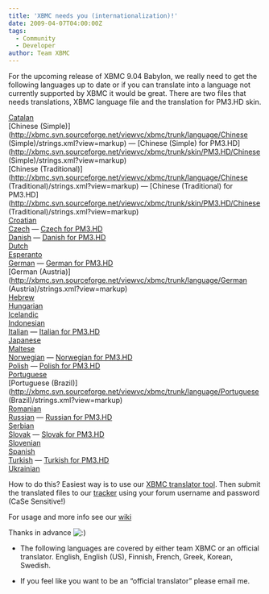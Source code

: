 ```yaml
---
title: 'XBMC needs you (internationalization)!'
date: 2009-04-07T04:00:00Z
tags:
  - Community
  - Developer
author: Team XBMC
---
```

For the upcoming release of XBMC 9.04 Babylon, we really need to get the following languages up to date or if you can translate into a language not currently supported by XBMC it would be great. There are two files that needs translations, XBMC language file and the translation for PM3.HD skin.

 [Catalan](http://svn.code.sf.net/p/xbmc/svn/?view=markup)  
[Chinese (Simple)](http://xbmc.svn.sourceforge.net/viewvc/xbmc/trunk/language/Chinese (Simple)/strings.xml?view=markup) — [Chinese (Simple) for PM3.HD](http://xbmc.svn.sourceforge.net/viewvc/xbmc/trunk/skin/PM3.HD/Chinese (Simple)/strings.xml?view=markup)  
[Chinese (Traditional)](http://xbmc.svn.sourceforge.net/viewvc/xbmc/trunk/language/Chinese (Traditional)/strings.xml?view=markup) — [Chinese (Traditional) for PM3.HD](http://xbmc.svn.sourceforge.net/viewvc/xbmc/trunk/skin/PM3.HD/Chinese (Traditional)/strings.xml?view=markup)  
[Croatian](http://svn.code.sf.net/p/xbmc/svn/?view=markup)  
[Czech](http://svn.code.sf.net/p/xbmc/svn/?view=markup) — [Czech for PM3.HD](http://svn.code.sf.net/p/xbmc/svn/?view=markup)  
[Danish](http://svn.code.sf.net/p/xbmc/svn/?view=markup) — [Danish for PM3.HD](http://svn.code.sf.net/p/xbmc/svn/?view=markup)  
[Dutch](http://svn.code.sf.net/p/xbmc/svn/?view=markup)  
[Esperanto](http://svn.code.sf.net/p/xbmc/svn/?view=markup)  
[German](http://svn.code.sf.net/p/xbmc/svn/?view=markup) — [German for PM3.HD](http://svn.code.sf.net/p/xbmc/svn/?view=markup)  
[German (Austria)](http://xbmc.svn.sourceforge.net/viewvc/xbmc/trunk/language/German (Austria)/strings.xml?view=markup)  
[Hebrew](http://svn.code.sf.net/p/xbmc/svn/?view=markup)  
[Hungarian](http://svn.code.sf.net/p/xbmc/svn/?view=markup)  
[Icelandic](http://svn.code.sf.net/p/xbmc/svn/?view=markup)  
[Indonesian](http://svn.code.sf.net/p/xbmc/svn/?view=markup)  
[Italian](http://svn.code.sf.net/p/xbmc/svn/?view=markup) — [Italian for PM3.HD](http://svn.code.sf.net/p/xbmc/svn/?view=markup)  
[Japanese](http://svn.code.sf.net/p/xbmc/svn/?view=markup)  
[Maltese](http://svn.code.sf.net/p/xbmc/svn/?view=markup)  
[Norwegian](http://svn.code.sf.net/p/xbmc/svn/?view=markup) — [Norwegian for PM3.HD](http://svn.code.sf.net/p/xbmc/svn/?view=markup)  
[Polish](http://svn.code.sf.net/p/xbmc/svn/?view=markup) — [Polish for PM3.HD](http://svn.code.sf.net/p/xbmc/svn/?view=markup)  
[Portuguese](http://svn.code.sf.net/p/xbmc/svn/?view=markup)  
[Portuguese (Brazil)](http://xbmc.svn.sourceforge.net/viewvc/xbmc/trunk/language/Portuguese (Brazil)/strings.xml?view=markup)  
[Romanian](http://svn.code.sf.net/p/xbmc/svn/?view=markup)  
[Russian](http://svn.code.sf.net/p/xbmc/svn/?view=markup) — [Russian for PM3.HD](http://svn.code.sf.net/p/xbmc/svn/?view=markup)  
[Serbian](http://svn.code.sf.net/p/xbmc/svn/?view=markup)  
[Slovak](http://svn.code.sf.net/p/xbmc/svn/?view=markup) — [Slovak for PM3.HD](http://svn.code.sf.net/p/xbmc/svn/?view=markup)  
[Slovenian](http://svn.code.sf.net/p/xbmc/svn/?view=markup)  
[Spanish](http://svn.code.sf.net/p/xbmc/svn/?view=markup)  
[Turkish](http://svn.code.sf.net/p/xbmc/svn/?view=markup) — [Turkish for PM3.HD](http://svn.code.sf.net/p/xbmc/svn/?view=markup)  
[Ukrainian](http://svn.code.sf.net/p/xbmc/svn/?view=markup)

 How to do this? Easiest way is to use our [XBMC translator tool](https://sourceforge.net/projects/xbmc/files/). Then submit the translated files to our [tracker](http://trac.xbmc.org) using your forum username and password (CaSe Sensitive!)

 For usage and more info see our [wiki](https://kodi.wiki/?ns0=1&amp;amp;search=translator&amp;amp;searchx=Search)

 Thanks in advance ![:)](/images/blog/icon_smile.gif)

 * The following languages are covered by either team XBMC or an official translator. English, English (US), Finnish, French, Greek, Korean, Swedish.

 * If you feel like you want to be an “official translator” please email me.

 